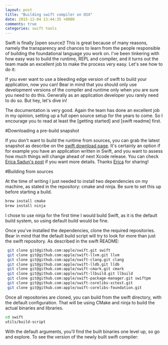 ```yaml
---
layout: post
title: "Building swift compiler on OSX"
date: 2015-12-04 13:44:35 +0000
comments: true
categories: swift tools
---
```


Swift is finally [open source]! This is great because of many reasons, namely the transparency and chances to learn from the people responsible of building the foundational language you work on. I've been tinkering with how easy was to build the runtime, REPL and compiler, and it turns out the team made an excellent job to make the process very easy. Let's see how to do it:

<!--- more ---->



If you ever want to use a bleeding edge version of swift to build your application, now you can! Bear in mind that you should only use development versions of the compiler and runtime only when you are sure you need to do this. Generally as an application developer you rarely need to do so. But hey, let's dive in!

The documentation is very good. Again the team has done an excellent job in my opinion, setting up a full open source setup for the years to come. So I encourage you to read at least the [getting started] and [swift readme] first. 

#Downloading a pre-build snapshot

If you don't want to build the runtime from sources, you can grab the latest snapshot as describe on the [swift download page][swift-download]. It's certainly an option if for example you have an application written in Swift, and you want to assess how much things will change ahead of next Xcode release. You can check [Erica Sadun's post][erica-swift-2.2] if you want more details. Thanks [Erica][erica-twitter] for sharing!

#Building from sources

At the time of writing I just needed to install two dependencies on my machine, as stated in the repository: cmake and ninja. Be sure to set this up before starting a build.

```bash
brew install cmake
brew install ninja
```
I chose to use ninja for the first time I would build Swift, as it is the default build system, so using default build would be fine.

Once you've installed the dependencies, clone the required repositories. Bear in mind that the default build script will try to look for more than just the swift repository. As described in the swift README:

```bash
 git clone git@github.com:apple/swift.git swift
 git clone git@github.com:apple/swift-llvm.git llvm
 git clone git@github.com:apple/swift-clang.git clang
 git clone git@github.com:apple/swift-lldb.git lldb
 git clone git@github.com:apple/swift-cmark.git cmark
 git clone git@github.com:apple/swift-llbuild.git llbuild
 git clone git@github.com:apple/swift-package-manager.git swiftpm
 git clone git@github.com:apple/swift-corelibs-xctest.git
 git clone git@github.com:apple/swift-corelibs-foundation.git
```

Once all repositories are cloned, you can build from the swift directory, with the default configuration. That will be using CMake and ninja to build the actual binaries and libraries.
```bash
cd swift
utils/build-script
```

With the default arguments, you'll find the built binaries one level up, so go and explore. To see the version of the newly built swift compiler:




[swift-org]: http://swift.org
[swift-started]: https://swift.org/getting-started/
[swift-readme]: https://github.com/apple/swift/blob/master/README.md 
[swift-download]: https://swift.org/download/
[erica-swift-2.2]: http://ericasadun.com/2015/12/03/how-to-compile-with-xcode-and-swift-2-2/
[erica-twitter]: https://twitter.com/ericasadun
